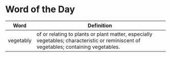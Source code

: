# Word of the Day

|Word|Definition|
|---|---|
|vegetably|of or relating to plants or plant matter, especially vegetables; characteristic or reminiscent of vegetables; containing vegetables.|